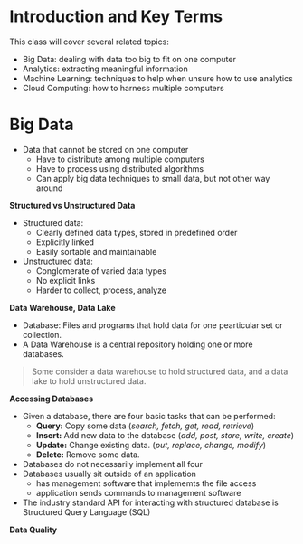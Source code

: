 # Introduction and Key Terms
This class will cover several related topics:
- Big Data: dealing with data too big to fit on one computer
- Analytics: extracting meaningful information
- Machine Learning: techniques to help when unsure how to use analytics
- Cloud Computing: how to harness multiple computers

# Big Data

- Data that cannot be stored on one computer
    - Have to distribute among multiple computers
    - Have to process using distributed algorithms
    - Can apply big data techniques to small data, but not other way around

**Structured vs Unstructured Data**
- Structured data:
    - Clearly defined data types, stored in predefined order
    - Explicitly linked
    - Easily sortable and maintainable
- Unstructured data:
    - Conglomerate of varied data types
    - No explicit links
    - Harder to collect, process, analyze

**Data Warehouse, Data Lake**
- Database: Files and programs that hold data for one pearticular set or collection.
- A Data Warehouse is a central repository holding one or more databases.
> Some consider a data warehouse to hold structured data, and a data lake to hold unstructured data.

**Accessing Databases**
- Given a database, there are four basic tasks that can be performed:
    - **Query:** Copy some data (*search, fetch, get, read, retrieve*)
    - **Insert:** Add new data to the database (*add, post, store, write, create*)
    - **Update:** Change existing data. (*put, replace, change, modify*)
    - **Delete:** Remove some data.
- Databases do not necessarily implement all four
- Databases usually sit outside of an application
    - has management software that implememts the file access
    - application sends commands to management software
- The industry standard API for interacting with structured database is Structured Query Language (SQL)

**Data Quality**
